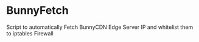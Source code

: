# BunnyFetch
Script to automatically Fetch BunnyCDN Edge Server IP and whitelist them to iptables Firewall
